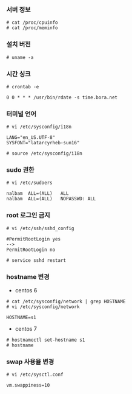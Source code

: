 ### 서버 정보
```
# cat /proc/cpuinfo
# cat /proc/meminfo
```

### 설치 버전
```
# uname -a
```

### 시간 싱크
```
# crontab -e

0 0 * * * /usr/bin/rdate -s time.bora.net
```

### 터미널 언어
```
# vi /etc/sysconfig/i18n

LANG="en_US.UTF-8"
SYSFONT="latarcyrheb-sun16"

# source /etc/sysconfig/i18n
```

### sudo 권한
```
# vi /etc/sudoers

nalbam  ALL=(ALL)   ALL
nalbam  ALL=(ALL)   NOPASSWD: ALL
```

### root 로그인 금지
```
# vi /etc/ssh/sshd_config

#PermitRootLogin yes
-->
PermitRootLogin no

# service sshd restart
```

### hostname 변경

  * centos 6
```
# cat /etc/sysconfig/network | grep HOSTNAME
# vi /etc/sysconfig/network

HOSTNAME=s1
```

  * centos 7
```
# hostnamectl set-hostname s1
# hostname
```

### swap 사용율 변경
```
# vi /etc/sysctl.conf

vm.swappiness=10
```
